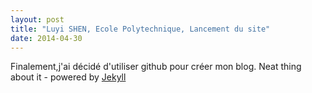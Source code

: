 ```yaml
---
layout: post
title: "Luyi SHEN, Ecole Polytechnique, Lancement du site"
date: 2014-04-30
---
```


Finalement,j'ai décidé d'utiliser github pour créer mon blog. Neat thing about it - powered by [Jekyll](http://jekyllrb.com)
